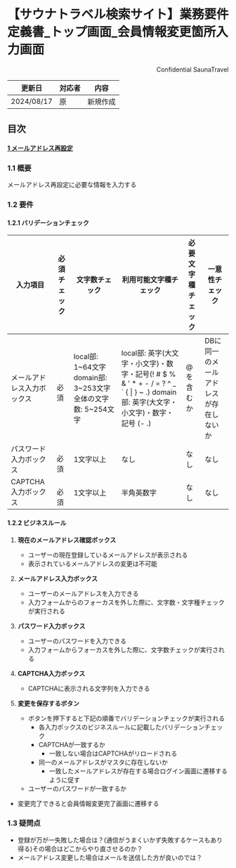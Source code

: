 # 【サウナトラベル検索サイト】業務要件定義書\_トップ画面\_会員情報変更箇所入力画面

<div style="text-align: right;">
Confidential SaunaTravel
</div>

|更新日|対応者|内容|
|-|-|-|
| 2024/08/17 | 原 | 新規作成 |


## 目次
#### [1 メールアドレス再設定](#anchor1)

### 1.1 概要

メールアドレス再設定に必要な情報を入力する

### 1.2 要件

#### 1.2.1 バリデーションチェック

| 入力項目 | 必須チェック                   | 文字数チェック   | 利用可能文字種チェック| 必要文字種チェック | 一意性チェック |
| ------ | ------------------------------ | --------------- | ------- | ------- | ------- |
| メールアドレス入力ボックス  | 　必須   |  local部: 1~64文字 domain部: 3~253文字 全体の文字数: 5~254文字   | local部: 英字(大文字・小文字)・数字・記号(! # $ % & ' * + - / = ? ^ _ ` { \| } ~ .) domain部: 英字(大文字・小文字)・数字・記号 (- .)| @を含むか  | DBに同一のメールアドレスが存在しないか |
| パスワード入力ボックス  | 　必須   | 1文字以上  | なし | なし | なし |
| CAPTCHA入力ボックス  | 　必須   | 1文字以上  | 半角英数字 | なし | なし |

#### 1.2.2 ビジネスルール

1. **現在のメールアドレス確認ボックス**
   - ユーザーの現在登録しているメールアドレスが表示される
   - 表示されているメールアドレスの変更は不可能

2. **メールアドレス入力ボックス**
   - ユーザーのメールアドレスを入力できる
   - 入力フォームからのフォーカスを外した際に、文字数・文字種チェックが実行される
   
3. **パスワード入力ボックス**
   - ユーザーのパスワードを入力できる
   - 入力フォームからフォーカスを外した際に、文字数チェックが実行される

4. **CAPTCHA入力ボックス**
   - CAPTCHAに表示される文字列を入力できる

5. **変更を保存するボタン**
   - ボタンを押下すると下記の順番でバリデーションチェックが実行される
     - 各入力ボックスのビジネスルールに記載したバリデーションチェック
     - CAPTCHAが一致するか
       - 一致しない場合はCAPTCHAがリロードされる
     - 同一のメールアドレスがマスタに存在しないか
       - 一致したメールアドレスが存在する場合ログイン画面に遷移するように促す
    - ユーザーのパスワードが一致するか
  - 変更完了できると会員情報変更完了画面に遷移する

 ### 1.3 疑問点

<a id="anchor1"></a>

- 登録が万が一失敗した場合は？(通信がうまくいかず失敗するケースもあり得る)その場合はどこからやり直させるのか？
- メールアドレス変更した場合はメールを送信した方が良いのでは？
